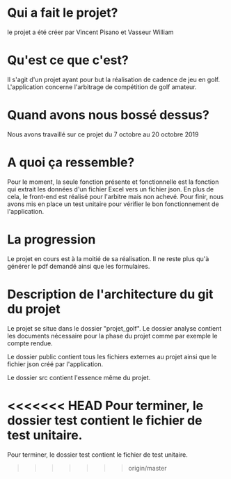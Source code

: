 # Qui a fait le projet?

le projet a été créer par Vincent Pisano et Vasseur William

# Qu'est ce que c'est?

Il s'agit d'un projet ayant pour but la réalisation de cadence de jeu en golf.
L'application concerne l'arbitrage de compétition de golf amateur.

# Quand avons nous bossé dessus?

Nous avons travaillé sur ce projet du 7 octobre au 20 octobre 2019

# A quoi ça ressemble?

Pour le moment, la seule fonction présente et fonctionnelle est la fonction qui extrait
les données d'un fichier Excel vers un fichier json. En plus de cela, le front-end est 
réalisé pour l'arbitre mais non achevé. Pour finir, nous avons mis en place un test unitaire
pour vérifier le bon fonctionnement de l'application.

# La progression

Le projet en cours est à la moitié de sa réalisation. Il ne reste plus qu'à générer le pdf 
demandé ainsi que les formulaires.

# Description de l'architecture du git du projet

Le projet se situe dans le dossier "projet_golf". Le dossier analyse contient les 
documents nécessaire pour la phase du projet comme par exemple le compte rendue.

Le dossier public contient tous les fichiers externes au projet ainsi que le fichier json 
créé par l'application.

Le dossier src contient l'essence même du projet.

<<<<<<< HEAD
Pour terminer, le dossier test contient le fichier de test unitaire.
=======
Pour terminer, le dossier test contient le fichier de test unitaire.
>>>>>>> origin/master
